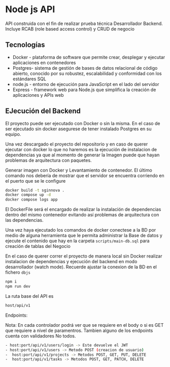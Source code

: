 # Node js API

API construida con el fin de realizar prueba técnica Desarrollador Backend. Incluye RCAB (role based access control) y CRUD de negocio

## Tecnologías

- Docker - plataforma de software que permite crear, desplegar y ejecutar aplicaciones en contenedores
- Postgres- sistema de gestión de bases de datos relacional de código abierto, conocido por su robustez, escalabilidad y conformidad con los estándares SQL
- node.js - entorno de ejecución para JavaScript en el lado del servidor
- Express -  framework web para Node.js que simplifica la creación de aplicaciones y APIs web

## EJecución del Backend

El proyecto puede ser ejecutado con Docker o sin la misma. En el caso de ser ejecutado sin docker asegurese de tener instalado Postgres en su equipo.

Una vez descargado el proyecto del repositorio y en caso de querer ejecutar con docker lo que no haremos es la ejecución de instalacion de dependencias ya que al momento de generar la Imagen puede que hayan problemas de arquitectura con paquetes.

Generar imagen con Docker y Levantamiento de contenedor. El último comando nos debería de mostrar que el servidor se encuentra corriendo en el puerto que se le configure
```sh
docker build -t sginnova .
docker compose up -d
docker compose logs app
```

El DockerFile será el encargado de realizar la instalación de dependencias dentro del mismo contenedor evitando así problemas de arquitectura con las dependencias.

Una vez haya ejecutado los comandos de docker conectese a la BD por medio de alguna herramienta que le permita administrar la Base de datos y ejecute el contenido que hay en la carpeta ```scripts/main-db.sql``` para creación de tablas del Negocio

En el caso de querer correr el proyecto de manera local sin Docker realizar instalacion de dependencias y ejecución del backend en modo desarrollador (watch mode). Recuerde ajustar la conexion de la BD en el fichero ```dbjs```
```sh
npm i
npm run dev
```

La ruta base del API es
```sh
host/api/v1
```

Endpoints:

Nota: En cada controlador podrá ver que se requiere en el body o si es GET que requiere a nivel de paramentros. Tambien alguno de los endpoints cuenta con validadores No todos.

```sh
- host:port/api/v1/users/login -> Este devuelve el JWT
- host:port/api/v1/users -> Metodo POST (creacion de usuario)
-  host:port/api/v1/projects -> Metodos POST, GET, PUT, DELETE
-  host:port/api/v1/tasks -> Metodos POST, GET, PATCH, DELETE
```
